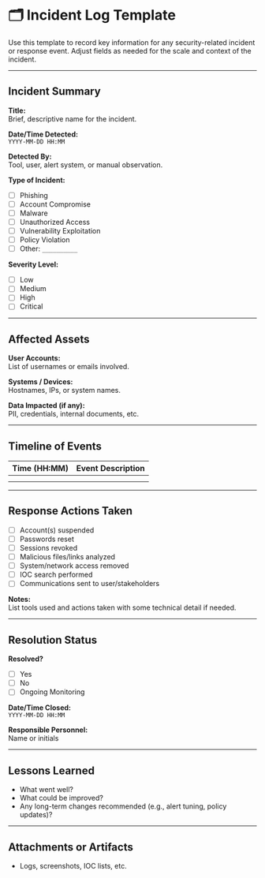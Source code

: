 # 🗂️ Incident Log Template

Use this template to record key information for any security-related incident or response event. Adjust fields as needed for the scale and context of the incident.

---

## Incident Summary

**Title:**  
Brief, descriptive name for the incident.

**Date/Time Detected:**  
`YYYY-MM-DD HH:MM`

**Detected By:**  
Tool, user, alert system, or manual observation.

**Type of Incident:**  
- [ ] Phishing  
- [ ] Account Compromise  
- [ ] Malware  
- [ ] Unauthorized Access  
- [ ] Vulnerability Exploitation  
- [ ] Policy Violation  
- [ ] Other: `__________`

**Severity Level:**  
- [ ] Low  
- [ ] Medium  
- [ ] High  
- [ ] Critical

---

## Affected Assets

**User Accounts:**  
List of usernames or emails involved.

**Systems / Devices:**  
Hostnames, IPs, or system names.

**Data Impacted (if any):**  
PII, credentials, internal documents, etc.

---

## Timeline of Events

| Time (HH:MM) | Event Description |
|--------------|-------------------|
|              |                   |
|              |                   |

---

## Response Actions Taken

- [ ] Account(s) suspended
- [ ] Passwords reset
- [ ] Sessions revoked
- [ ] Malicious files/links analyzed
- [ ] System/network access removed
- [ ] IOC search performed
- [ ] Communications sent to user/stakeholders

**Notes:**  
List tools used and actions taken with some technical detail if needed.

---

## Resolution Status

**Resolved?**  
- [ ] Yes  
- [ ] No  
- [ ] Ongoing Monitoring

**Date/Time Closed:**  
`YYYY-MM-DD HH:MM`

**Responsible Personnel:**  
Name or initials

---

## Lessons Learned

- What went well?
- What could be improved?
- Any long-term changes recommended (e.g., alert tuning, policy updates)?

---

## Attachments or Artifacts

- Logs, screenshots, IOC lists, etc.
